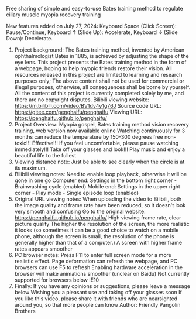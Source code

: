 Free sharing of simple and easy-to-use Bates training method to regulate ciliary muscle myopia recovery training

New features added on July 27, 2024: Keyboard Space (Click Screen): Pause/Continue, Keyboard ↑ (Slide Up): Accelerate, Keyboard ↓ (Slide Down): Decelerate.
1. Project background: The Bates training method, invented by American ophthalmologist Bates in 1885, is achieved by adjusting the shape of the eye lens.
This project presents the Bates training method in the form of a webpage, hoping to help myopic friends restore their vision.
All resources released in this project are limited to learning and research purposes only; The above content shall not be used for commercial or illegal purposes, otherwise, all consequences shall be borne by yourself.
All the content of this project is currently completed solely by me, and there are no copyright disputes.
Bilibili viewing website: https://m.bilibili.com/video/BV1dv4y1g76J
Source code URL: https://gitee.com/penghaifu/penghaifu
Viewing URL: https://penghaifu.github.io/penghaifu/
2. Project Overview:
Myopia gospel, Bates training method vision recovery training, web version now available online
Watching continuously for 3 months can reduce the temperature by 150-300 degrees
free non-toxic!!! Effective!!!
If you feel uncomfortable, please pause watching immediately!!!
Take off your glasses and look!!!
Play music and enjoy a beautiful life to the fullest
3. Viewing distance note:
Just be able to see clearly when the circle is at its maximum.
4. Bilibili viewing notes:
Need to enable loop playback, otherwise it will be gone in one go
Computer end: Settings in the bottom right corner - Brainwashing cycle (enabled)
Mobile end: Settings in the upper right corner - Play mode - Single episode loop (enabled)
5. Original URL viewing notes:
When uploading the video to Bilibili, both the image quality and frame rate have been reduced, so it doesn't look very smooth and confusing
Go to the original website: https://penghaifu.github.io/penghaifu/ High viewing frame rate, clear picture quality
The higher the resolution of the screen, the more realistic it looks (so sometimes it can be a good choice to watch on a mobile phone, although the screen is small, the resolution of the phone is generally higher than that of a computer.)
A screen with higher frame rates appears smoother
6. PC browser notes:
Press F11 to enter full screen mode for a more realistic effect.
Page deformation can refresh the webpage, and PC browsers can use F5 to refresh
Enabling hardware acceleration in the browser will make animations smoother (unclear on Baidu)
Not currently supported for browsers below IE10
7. Finally:
If you have any opinions or suggestions, please leave a message below
Wishing you a pleasant use and taking off your glasses soon
If you like this video, please share it with friends who are nearsighted around you, so that more people can know
Author: Friendly Pangolin Brothers

